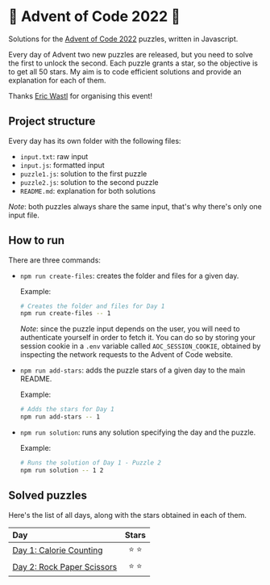 # 🌲 Advent of Code 2022 🌲

Solutions for the [Advent of Code 2022](https://adventofcode.com/2022) puzzles, written in Javascript.

Every day of Advent two new puzzles are released, but you need to solve the first to unlock the second. Each puzzle grants a star, so the objective is to get all 50 stars. My aim is to code efficient solutions and provide an explanation for each of them.

Thanks [Eric Wastl](https://twitter.com/ericwastl) for organising this event!

## Project structure

Every day has its own folder with the following files:

- `input.txt`: raw input
- `input.js`: formatted input
- `puzzle1.js`: solution to the first puzzle
- `puzzle2.js`: solution to the second puzzle
- `README.md`: explanation for both solutions

_Note_: both puzzles always share the same input, that's why there's only one input file.

## How to run

There are three commands:

- `npm run create-files`: creates the folder and files for a given day.

  Example:

  ```sh
  # Creates the folder and files for Day 1
  npm run create-files -- 1
  ```

  _Note_: since the puzzle input depends on the user, you will need to authenticate yourself in order to fetch it. You can do so by storing your session cookie in a `.env` variable called `AOC_SESSION_COOKIE`, obtained by inspecting the network requests to the Advent of Code website.

- `npm run add-stars`: adds the puzzle stars of a given day to the main README.

  Example:

  ```sh
  # Adds the stars for Day 1
  npm run add-stars -- 1
  ```

- `npm run solution`: runs any solution specifying the day and the puzzle.

  Example:

  ```sh
  # Runs the solution of Day 1 - Puzzle 2
  npm run solution -- 1 2
  ```

## Solved puzzles

Here's the list of all days, along with the stars obtained in each of them.

| Day                                  |  Stars  |
| :----------------------------------- | :-----: |
| [Day 1: Calorie Counting](./day1)    | ⭐️ ⭐️ |
| [Day 2: Rock Paper Scissors](./day2) | ⭐️ ⭐️ |
